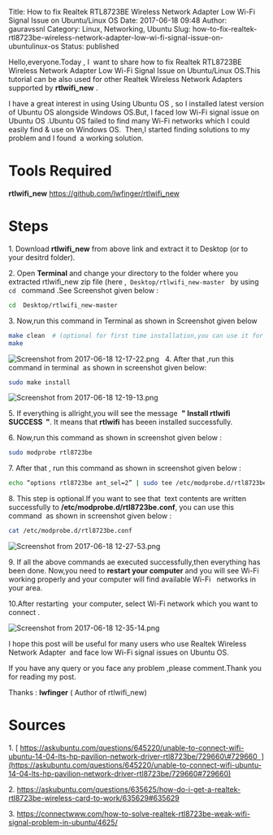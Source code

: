 Title: How to fix Realtek RTL8723BE Wireless Network  Adapter Low Wi-Fi Signal Issue on Ubuntu/Linux OS
Date: 2017-06-18 09:48
Author: gauravssnl
Category: Linux, Networking, Ubuntu
Slug: how-to-fix-realtek-rtl8723be-wireless-network-adapter-low-wi-fi-signal-issue-on-ubuntulinux-os
Status: published

Hello,everyone.Today , I  want to share how to fix Realtek RTL8723BE Wireless Network Adapter Low Wi-Fi Signal Issue on Ubuntu/Linux OS.This tutorial can be also used for other Realtek Wireless Network Adapters supported by **rtlwifi_new** .

I have a great interest in using Using Ubuntu OS , so I installed latest version of Ubuntu OS alongside Windows OS.But, I faced low Wi-Fi signal issue on Ubuntu OS .Ubuntu OS failed to find many Wi-Fi networks which I could easily find & use on Windows OS.  Then,I started finding solutions to my problem and I found  a working solution.

# Tools Required

**rtlwifi_new** <https://github.com/lwfinger/rtlwifi_new>

# Steps

1\. Download **rtlwifi_new** from above link and extract it to Desktop (or to your desitrd folder).

2\. Open **Terminal** and change your directory to the folder where you extracted rtlwifi_new zip file (here ,` Desktop/rtlwifi_new-master ` by using `cd ` command .See Screenshot given below :
```bash
cd  Desktop/rtlwifi_new-master 
```

3\. Now,run this command in Terminal as shown in Screenshot given below 
```bash
make clean  # (optional for first time installation,you can use it for further installation)
make
```

![Screenshot from 2017-06-18 12-17-22.png](https://gauravssnl.files.wordpress.com/2017/06/screenshot-from-2017-06-18-12-17-22.png)
 
4\. After that ,run this command in terminal  as shown in screenshot given below:
```bash
sudo make install
```

![Screenshot from 2017-06-18 12-19-13.png](https://gauravssnl.files.wordpress.com/2017/06/screenshot-from-2017-06-18-12-19-13.png)

5\. If everything is allright,you will see the message  **" Install rtlwifi SUCCESS  "**. It means that **rtlwifi** has beeen installed successfully.

6\. Now,run this command as shown in screenshot given below :
```bash
sudo modprobe rtl8723be 
```

7\. After that , run this command as shown in screenshot given below :

```bash
echo “options rtl8723be ant_sel=2” | sudo tee /etc/modprobe.d/rtl8723be.conf
```

8\. This step is optional.If you want to see that  text contents are written successfully to **/etc/modprobe.d/rtl8723be.conf**, you can use this command  as shown in screenshot given below :
```bash
cat /etc/modprobe.d/rtl8723be.conf
```

![Screenshot from 2017-06-18 12-27-53.png](https://gauravssnl.files.wordpress.com/2017/06/screenshot-from-2017-06-18-12-27-53.png)

9\. If all the above commands ae executed successfully,then everything has been done. Now,you need to **restart your computer** and you will see Wi-Fi working properly and your computer will find available Wi-Fi   networks in your area.

10.After restarting  your computer, select Wi-Fi network which you want to connect .

![Screenshot from 2017-06-18 12-35-14.png](https://gauravssnl.files.wordpress.com/2017/06/screenshot-from-2017-06-18-12-35-14.png)


I hope this post will be useful for many users who use Realtek Wireless Network Adapter  and face low Wi-Fi signal issues on Ubuntu OS.

If you have any query or you face any problem ,please comment.Thank you for reading my post.

Thanks : **lwfinger** ( Author of rtlwifi_new)

# Sources

1\. [ https://askubuntu.com/questions/645220/unable-to-connect-wifi-ubuntu-14-04-lts-hp-pavilion-network-driver-rtl8723be/729660\#729660  ](https://askubuntu.com/questions/645220/unable-to-connect-wifi-ubuntu-14-04-lts-hp-pavilion-network-driver-rtl8723be/729660#729660)

2\. <https://askubuntu.com/questions/635625/how-do-i-get-a-realtek-rtl8723be-wireless-card-to-work/635629#635629>

3\. <https://connectwww.com/how-to-solve-realtek-rtl8723be-weak-wifi-signal-problem-in-ubuntu/4625/>

 

 

 
